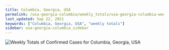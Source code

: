 ```yaml
---
title: Columbia, Georgia, USA
permalink: /usa-georgia-columbia/weekly_totals/usa-georgia-columbia-weekly_totals.html
last_updated: Sep 22, 2021
keywords: ["Columbia, Georgia, USA", "weekly totals"]
sidebar: usa-georgia-columbia_sidebar
---
```


![Weekly Totals of Confirmed Cases for Columbia, Georgia, USA](/covid_tracker/images/graphs/usa-georgia-columbia-weekly_totals_graph.png)
